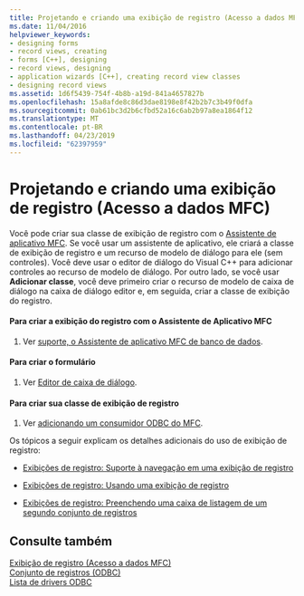```yaml
---
title: Projetando e criando uma exibição de registro (Acesso a dados MFC)
ms.date: 11/04/2016
helpviewer_keywords:
- designing forms
- record views, creating
- forms [C++], designing
- record views, designing
- application wizards [C++], creating record view classes
- designing record views
ms.assetid: 1d6f5439-754f-4b8b-a19d-841a4657827b
ms.openlocfilehash: 15a8afde8c86d3dae8198e8f42b2b7c3b49f0dfa
ms.sourcegitcommit: 0ab61bc3d2b6cfbd52a16c6ab2b97a8ea1864f12
ms.translationtype: MT
ms.contentlocale: pt-BR
ms.lasthandoff: 04/23/2019
ms.locfileid: "62397959"
---
```

# <a name="designing-and-creating-a-record-view--mfc-data-access"></a>Projetando e criando uma exibição de registro (Acesso a dados MFC)

Você pode criar sua classe de exibição de registro com o [Assistente de aplicativo MFC](../mfc/reference/database-support-mfc-application-wizard.md). Se você usar um assistente de aplicativo, ele criará a classe de exibição de registro e um recurso de modelo de diálogo para ele (sem controles). Você deve usar o editor de diálogo do Visual C++ para adicionar controles ao recurso de modelo de diálogo. Por outro lado, se você usar **Adicionar classe**, você deve primeiro criar o recurso de modelo de caixa de diálogo na caixa de diálogo editor e, em seguida, criar a classe de exibição do registro.

#### <a name="to-create-your-record-view-with-the-mfc-application-wizard"></a>Para criar a exibição do registro com o Assistente de Aplicativo MFC

1. Ver [suporte, o Assistente de aplicativo MFC de banco de dados](../mfc/reference/database-support-mfc-application-wizard.md).

#### <a name="to-design-your-form"></a>Para criar o formulário

1. Ver [Editor de caixa de diálogo](../windows/dialog-editor.md).

#### <a name="to-create-your-record-view-class"></a>Para criar sua classe de exibição de registro

1. Ver [adicionando um consumidor ODBC do MFC](../mfc/reference/adding-an-mfc-odbc-consumer.md).

Os tópicos a seguir explicam os detalhes adicionais do uso de exibição de registro:

- [Exibições de registro: Suporte à navegação em uma exibição de registro](../data/supporting-navigation-in-a-record-view-mfc-data-access.md)

- [Exibições de registro: Usando uma exibição de registro](../data/using-a-record-view-mfc-data-access.md)

- [Exibições de registro: Preenchendo uma caixa de listagem de um segundo conjunto de registros](../data/filling-a-list-box-from-a-second-recordset-mfc-data-access.md)

## <a name="see-also"></a>Consulte também

[Exibição de registro (Acesso a dados MFC)](../data/record-views-mfc-data-access.md)<br/>
[Conjunto de registros (ODBC)](../data/odbc/recordset-odbc.md)<br/>
[Lista de drivers ODBC](../data/odbc/odbc-driver-list.md)